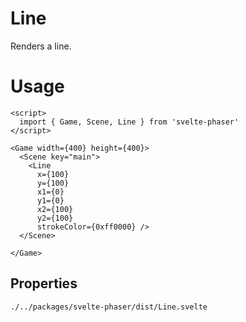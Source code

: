 # Line

Renders a line.

# Usage

```example
<script>
  import { Game, Scene, Line } from 'svelte-phaser'
</script>

<Game width={400} height={400}>
  <Scene key="main">
    <Line
      x={100}
      y={100}
      x1={0}
      y1={0}
      x2={100}
      y2={100}
      strokeColor={0xff0000} />
  </Scene>

</Game>
```

## Properties

```properties
./../packages/svelte-phaser/dist/Line.svelte
```
